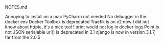 NOTES.md

Annoying to install on a mac
PyCharm not needed
No debugger in the docker env
Docker Toolbox is deprecated
Traefik is on v2 now
I did not know about httpie, it's a nice tool !
print would not log in docker logs
Point is not JSON serialable
url() is deprecated in 3.1
django is now in version 3.1.7, far from the 2.0.5